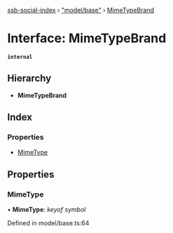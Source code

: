 [ssb-social-index](../README.md) › ["model/base"](../modules/_model_base_.md) › [MimeTypeBrand](_model_base_.mimetypebrand.md)

# Interface: MimeTypeBrand

**`internal`** 

## Hierarchy

* **MimeTypeBrand**

## Index

### Properties

* [MimeType](_model_base_.mimetypebrand.md#mimetype)

## Properties

###  MimeType

• **MimeType**: *keyof symbol*

Defined in model/base.ts:64
